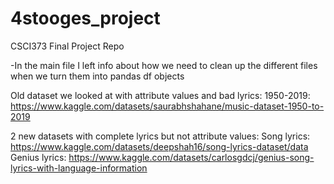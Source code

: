 # 4stooges_project
CSCI373 Final Project Repo

-In the main file I left info about how we need to clean up the different files when we turn them into pandas df objects

Old dataset we looked at with attribute values and bad lyrics:
1950-2019: https://www.kaggle.com/datasets/saurabhshahane/music-dataset-1950-to-2019

2 new datasets with complete lyrics but not attribute values:
Song lyrics: https://www.kaggle.com/datasets/deepshah16/song-lyrics-dataset/data
Genius lyrics: https://www.kaggle.com/datasets/carlosgdcj/genius-song-lyrics-with-language-information
